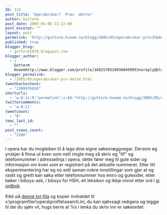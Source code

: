 ```yaml
---
ID: 125
post_title: 'Operabrukar?  Prøv  dette!'
author: Guttorm
post_date: 2005-05-08 21:22:00
post_excerpt: ""
layout: post
permalink: 'http://guttorm.hveem.no/blogg/2005/05/operabrukar-pr%c3%b8v-dette/'
published: true
blogger_blog:
  - guttorm1979.blogspot.com
blogger_author:
  - >
    Guttorm
    Hveemhttp://www.blogger.com/profile/16825705109380499953noreply@blogger.com
blogger_permalink:
  - /2005/05/operabrukar-prv-dette.html
tweetbackscheck:
  - "1309976010"
shorturls:
  - 'a:8:{s:9:"permalink";s:66:"http://guttorm.hveem.no/blogg/2005/05/operabrukar-pr%c3%b8v-dette/";s:7:"tinyurl";s:25:"http://tinyurl.com/839a8z";s:4:"isgd";s:17:"http://is.gd/gFVS";s:5:"bitly";s:18:"http://bit.ly/rZTN";s:5:"snipr";s:22:"http://snipr.com/agpo2";s:5:"snurl";s:22:"http://snurl.com/agpo2";s:7:"snipurl";s:24:"http://snipurl.com/agpo2";s:4:"trim";s:17:"http://tr.im/b92h";}'
twittercomments:
  - 'a:0:{}'
tweetcount:
  - "0"
tmac_last_id:
  - ""
post_views_count:
  - "1266"
---
```

I opera har du mogleiken til å laga dine eigne søkesnøggvegar. Dersom eg ynskjer å finna ut kven som nett ringte meg så skriv eg "tlf" og telefonnummer i adresselinja i opera, dette fører meg til gule sider og informasjon om kven som er registrert på det aktuelle nummeret. Etter litt eksperimentering har eg no sett saman nokre innstillingar som gjer at eg raskt og greitt kan søka etter telefonnummer hos eniro og gulesider, etter bøker i bibsys-ask, i bibsys for HSH, eit leksikon og ikkje minst etter ord i <a href="http://www.dokpro.uio.no/ordboksoek.html">ei ordbok</a>. <br /><br />Kikk på <a href="http://stud.hsh.no/home/ko100ghv/operasearch.txt">denne txt-fila</a> og kopier innhaldet til x:\programfiler\opera\profile\search.ini, du kan sjølvsagt redigera og leggje til dei du sjølv vil, hugs berre at %s i lenka du skriv inn er søkeordet.